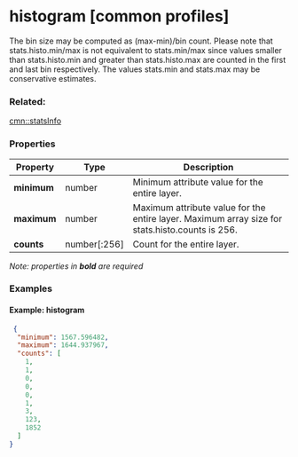 # histogram [common profiles]

The bin size may be computed as (max-min)/bin count. Please note that stats.histo.min/max is not equivalent to stats.min/max since values smaller than stats.histo.min and greater than stats.histo.max are counted in the first and last bin respectively. The values stats.min and stats.max may be conservative estimates.

### Related:

[cmn::statsInfo](statsInfo.cmn.md)
### Properties

| Property | Type | Description |
| --- | --- | --- |
| **minimum** | number | Minimum attribute value for the entire layer. |
| **maximum** | number | Maximum attribute value for the entire layer. Maximum array size for stats.histo.counts is 256. |
| **counts** | number[:256] | Count for the entire layer. |

*Note: properties in **bold** are required*

### Examples 

#### Example: histogram 

```json
 {
  "minimum": 1567.596482,
  "maximum": 1644.937967,
  "counts": [
    1,
    1,
    0,
    0,
    0,
    1,
    3,
    123,
    1852
  ]
} 
```

